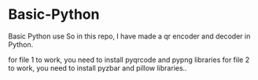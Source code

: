# Basic-Python
Basic Python use 
So in this repo, I have made a qr encoder and decoder in Python. 

for file 1 to work, you need to install pyqrcode and pypng libraries
for file 2 to work, you need to install pyzbar and pillow libraries..
